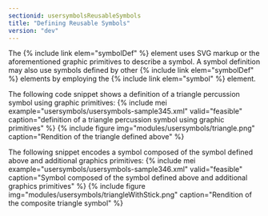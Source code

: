 ```yaml
---
sectionid: usersymbolsReusableSymbols
title: "Defining Reusable Symbols"
version: "dev"
---
```


The {% include link elem="symbolDef" %} element uses SVG markup or the aforementioned graphic primitives to describe a symbol. A symbol definition may also use symbols defined by other {% include link elem="symbolDef" %} elements by employing the {% include link elem="symbol" %} element.

The following code snippet shows a definition of a triangle percussion symbol using graphic primitives:
{% include mei example="usersymbols/usersymbols-sample345.xml" valid="feasible" caption="definition of a triangle percussion symbol using graphic primitives" %}
{% include figure img="modules/usersymbols/triangle.png" caption="Rendition of the triangle defined above" %}

The following snippet encodes a symbol composed of the symbol defined above and additional graphics primitives:
{% include mei example="usersymbols/usersymbols-sample346.xml" valid="feasible" caption="Symbol composed of the symbol defined above and additional graphics primitives" %}
{% include figure img="modules/usersymbols/triangleWithStick.png" caption="Rendition of the composite triangle symbol" %}
